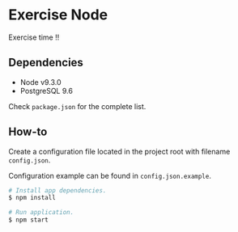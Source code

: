 # Exercise Node

Exercise time !!

## Dependencies

- Node v9.3.0
- PostgreSQL 9.6

Check `package.json` for the complete list.

## How-to

Create a configuration file located in the project root with filename `config.json`.

Configuration example can be found in `config.json.example`.

```bash
# Install app dependencies.
$ npm install

# Run application.
$ npm start
```
